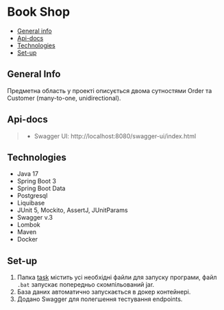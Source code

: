 # Book Shop

* [General info](#general-info)
* [Api-docs](#api-docs)
* [Technologies](#technologies)
* [Set-up](#set-up)

## General Info

Предметна область у проекті описується двома сутностями Order та Customer (many-to-one, unidirectional).

## Api-docs

> - Swagger UI: http://localhost:8080/swagger-ui/index.html

## Technologies
- Java 17
- Spring Boot 3
- Spring Boot Data
- Postgresql
- Liquibase
- JUnit 5, Mockito, AssertJ, JUnitParams
- Swagger v.3
- Lombok
- Maven
- Docker

## Set-up
1. Папка [task](./task) містить усі необхідні файли для запуску програми, файл `.bat` запускає попередньо скомпільований jar.
2. База даних автоматично запускається в докер контейнері.
3. Додано Swagger для полегшення тестування endpoints.
